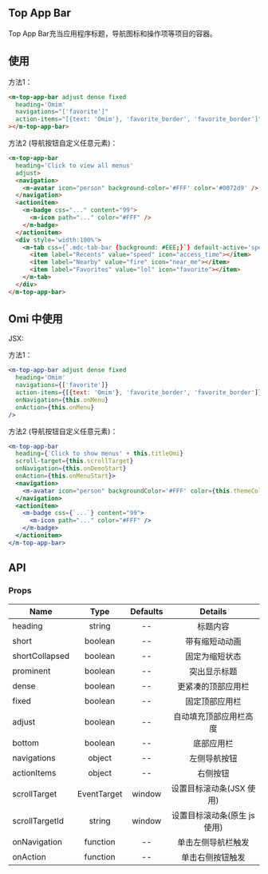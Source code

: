 ## Top App Bar

Top App Bar充当应用程序标题，导航图标和操作项等项目的容器。

## 使用

方法1：

```html
<m-top-app-bar adjust dense fixed
  heading='Omim'
  navigations="['favorite']"
  action-items="[{text: 'Omim'}, 'favorite_border', 'favorite_border']"
></m-top-app-bar>
```

方法2 (导航按钮自定义任意元素)：

```html
<m-top-app-bar
  heading='Click to view all menus'
  adjust>
  <navigation>
    <m-avatar icon="person" background-color='#FFF' color='#0072d9' />
  </navigation>
  <actionitem>
    <m-badge css="..." content="99">
      <m-icon path="..." color="#FFF" />
    </m-badge>
  </actionitem>
  <div style='width:100%'>
    <m-tab css={`.mdc-tab-bar {background: #EEE;}`} default-active='speed' align="end" stacked>
      <item label="Recents" value="speed" icon="access_time"></item>
      <item label="Nearby" value="fire" icon="near_me"></item>
      <item label="Favorites" value="lol" icon="favorite"></item>
    </m-tab>
  </div>
</m-top-app-bar>
```

## Omi 中使用

JSX:

方法1：

```jsx
<m-top-app-bar adjust dense fixed
  heading='Omim'
  navigations={['favorite']}
  action-items={[{text: 'Omim'}, 'favorite_border', 'favorite_border']}
  onNavigation={this.onMenu}
  onAction={this.onMenu}
/>
```

方法2 (导航按钮自定义任意元素)：

```jsx
<m-top-app-bar
  heading={'Click to show menus' + this.titleOmi}
  scroll-target={this.scrollTarget}
  onNavigation={this.onDemoStart}
  onAction={this.onMenuStart}>
  <navigation>
    <m-avatar icon="person" backgroundColor='#FFF' color={this.themeColor} />
  </navigation>
  <actionitem>
    <m-badge css={`...`} content="99">
      <m-icon path="..." color="#FFF" />
    </m-badge>
  </actionitem>
</m-top-app-bar>
```

## API

### Props

|  **Name**  | **Type**        | **Defaults**  | **Details**  |
| ------------- |:-------------:|:-----:|:-------------:|
| heading | string | -- | 标题内容 |
| short | boolean | -- | 带有缩短动动画 |
| shortCollapsed | boolean | -- | 固定为缩短状态 |
| prominent | boolean | -- | 突出显示标题 |
| dense | boolean | -- | 更紧凑的顶部应用栏 |
| fixed | boolean | -- | 固定顶部应用栏 |
| adjust | boolean | -- | 自动填充顶部应用栏高度 |
| bottom | boolean | -- | 底部应用栏 |
| navigations | object | -- | 左侧导航按钮 |
| actionItems | object | -- | 右侧按钮 |
| scrollTarget | EventTarget | window | 设置目标滚动条(JSX 使用) |
| scrollTargetId | string | window | 设置目标滚动条(原生 js 使用) |
| onNavigation | function | -- | 单击左侧导航栏触发 |
| onAction | function | -- | 单击右侧按钮触发 |
